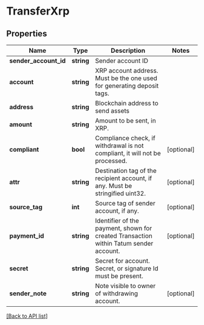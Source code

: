 # TransferXrp

## Properties

Name | Type | Description | Notes
------------ | ------------- | ------------- | -------------
**sender_account_id** | **string** | Sender account ID |
**account** | **string** | XRP account address. Must be the one used for generating deposit tags. |
**address** | **string** | Blockchain address to send assets |
**amount** | **string** | Amount to be sent, in XRP. |
**compliant** | **bool** | Compliance check, if withdrawal is not compliant, it will not be processed. | [optional]
**attr** | **string** | Destination tag of the recipient account, if any. Must be stringified uint32. | [optional]
**source_tag** | **int** | Source tag of sender account, if any. | [optional]
**payment_id** | **string** | Identifier of the payment, shown for created Transaction within Tatum sender account. | [optional]
**secret** | **string** | Secret for account. Secret, or signature Id must be present. |
**sender_note** | **string** | Note visible to owner of withdrawing account. | [optional]

[[Back to API list]](../../README.md#api-endpoints)
